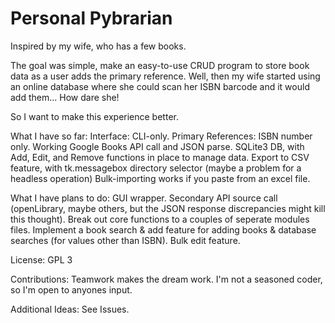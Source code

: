 # Personal Pybrarian
 
Inspired by my wife, who has a few books.

The goal was simple, make an easy-to-use CRUD program to store book data as a user adds the primary reference.
Well, then my wife started using an online database where she could scan her ISBN barcode and it would add them... How dare she!

So I want to make this experience better.

What I have so far:
Interface: CLI-only.
Primary References: ISBN number only.
Working Google Books API call and JSON parse.
SQLite3 DB, with Add, Edit, and Remove functions in place to manage data.
Export to CSV feature, with tk.messagebox directory selector (maybe a problem for a headless operation)
Bulk-importing works if you paste from an excel file.

What I have plans to do:
GUI wrapper.
Secondary API source call (openLibrary, maybe others, but the JSON response discrepancies might kill this thought).
Break out core functions to a couples of seperate modules files.
Implement a book search & add feature for adding books & database searches (for values other than ISBN).
Bulk edit feature.

License: GPL 3

Contributions: Teamwork makes the dream work. I'm not a seasoned coder, so I'm open to anyones input. 

Additional Ideas: See Issues.
